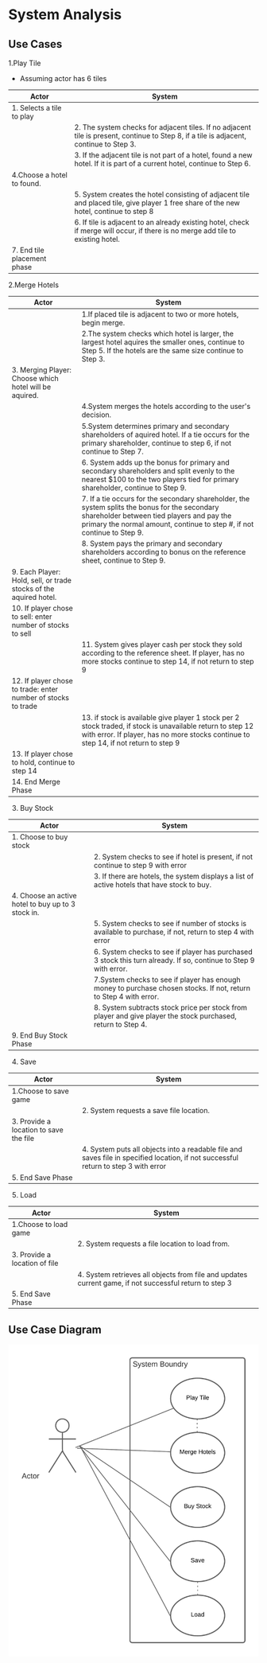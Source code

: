 # System Analysis

## Use Cases

1.Play Tile
* Assuming actor has 6 tiles

| Actor  | System  |
|---|---|
| 1. Selects a tile to play  |   |
|   |  2. The system checks for adjacent tiles. If no adjacent tile is present, continue to Step 8, if a tile is adjacent, continue to Step 3.|
|   | 3. If the adjacent tile is not part of a hotel, found a new hotel. If it is part of a current hotel, continue to Step 6.|
| 4.Choose a hotel to found. |   |
|   | 5. System creates the hotel consisting of adjacent tile and placed tile, give player 1 free share of the new hotel, continue to step 8 |
|   | 6. If tile is adjacent to an already existing hotel, check if merge will occur, if there is no merge add tile to existing hotel.|
|7. End tile placement phase|   |

2.Merge Hotels

|Actor|System|
|---|---|
|   |1.If placed tile is adjacent to two or more hotels, begin merge.|
|   |2.The system checks which hotel is larger, the largest hotel aquires the smaller ones, continue to Step 5. If the hotels are the same size continue to Step 3.   |
|3. Merging Player: Choose which hotel will be aquired.|   |
|   |4.System merges the hotels according to the user's decision.   |
|   |5.System determines primary and secondary shareholders of aquired hotel. If a tie occurs for the primary shareholder, continue to step 6, if not continue to Step 7.   |
|   |6. System adds up the bonus for primary and secondary shareholders and split evenly to the nearest $100 to the two players tied for primary shareholder, continue to Step 9.   |
|   |7. If a tie occurs for the secondary shareholder, the system splits the bonus for the secondary shareholder between tied players and pay the primary the normal amount, continue to step #, if not continue to Step 9.   |
|   |8. System pays the primary and secondary shareholders according to bonus on the reference sheet, continue to Step 9.   |
|9. Each Player: Hold, sell, or trade stocks of the aquired hotel.   |   |
|10. If player chose to sell: enter number of stocks to sell   |   |
|   |11. System gives player cash per stock they sold according to the reference sheet. If player, has no more stocks continue to step 14, if not  return to step 9   |
|12. If player chose to trade: enter number of stocks to trade   |   |
|   |13. if stock is available give player 1 stock per 2 stock traded, if stock is unavailable return to step 12 with error. If player, has no more stocks continue to step 14, if not return to step 9   |
|13. If player chose to hold, continue to step 14   |   |
|14. End Merge Phase  |   |

3. Buy Stock

| Actor | System|
|---|---|
|1. Choose to buy stock |   |
|   |2. System checks to see if hotel is present, if not continue to step 9 with error|
|   |3. If there are hotels, the system displays a list of active hotels that have stock to buy.|
|4. Choose an active hotel to buy up to 3 stock in.|   |
|   |5. System checks to see if number of stocks is available to purchase, if not, return to step 4 with error|
|   |6. System checks to see if player has purchased 3 stock this turn already. If so, continue to Step 9 with error.|
|   | 7.System checks to see if player has enough money to purchase chosen stocks. If not, return to Step 4 with error.|
|   | 8. System subtracts stock price per stock from player and give player the stock purchased, return to Step 4.|
|9. End Buy Stock Phase|   |

4. Save

| Actor | System |
|---|---|
|1.Choose to save game|   |
|   | 2. System requests a save file location.|
|3. Provide a location to save the file|   |
|   | 4. System puts all objects into a readable file and saves file in specified location, if not successful return to step 3 with error|
|5. End Save Phase|   |

5. Load

| Actor | System|
|---|---|
|1.Choose to load game|   |
|   |2. System requests a file location to load from.|
|3. Provide a location of file|   |
|   |4. System retrieves all objects from file and updates current game, if not successful return to step 3|
|5. End Save Phase|   |

## Use Case Diagram

![Use Case Diagram](Images\UseCaseDiagram.png "Use Case Diagram")